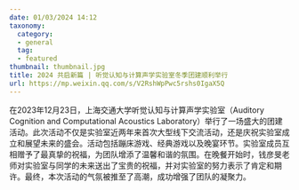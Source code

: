 ```yaml
---
date: 01/03/2024 14:12
taxonomy:
  category:
  - general
  tag:
  - featured
thumbnail: thumbnail.jpg
title: 2024 共启新篇 | 听觉认知与计算声学实验室冬季团建顺利举行
url: https://mp.weixin.qq.com/s/V2RshWpPwc5rshs0IgaX5Q
---
```

在2023年12月23日，上海交通大学听觉认知与计算声学实验室（Auditory Cognition and Computational Acoustics Laboratory）举行了一场盛大的团建活动。此次活动不仅是实验室近两年来首次大型线下交流活动，还是庆祝实验室成立和展望未来的盛会。活动包括蹦床游戏、经典游戏以及晚宴环节。实验室成员互相赠予了最真挚的祝福，为团队增添了温馨和谐的氛围。在晚餐开始时，钱彦旻老师对实验室与同学的未来送出了宝贵的祝福，并对实验室的努力表示了肯定和期许。最终，本次活动的气氛被推至了高潮，成功增强了团队的凝聚力。
